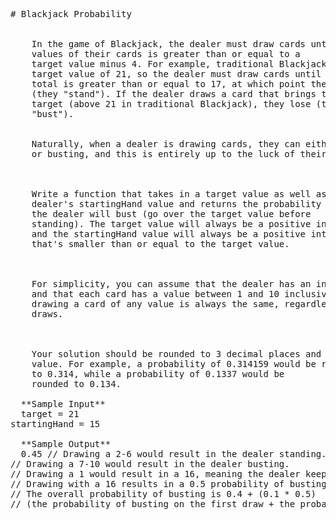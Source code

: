 <pre>
# Blackjack Probability

  
    In the game of Blackjack, the dealer must draw cards until the sum of the
    values of their cards is greater than or equal to a
    target value minus 4. For example, traditional Blackjack uses a
    target value of 21, so the dealer must draw cards until their
    total is greater than or equal to 17, at which point they stop drawing cards
    (they "stand"). If the dealer draws a card that brings their total above the
    target (above 21 in traditional Blackjack), they lose (they
    "bust").
  
  
    Naturally, when a dealer is drawing cards, they can either end up standing
    or busting, and this is entirely up to the luck of their draw.
  

  
    Write a function that takes in a target value as well as a
    dealer's startingHand value and returns the probability that
    the dealer will bust (go over the target value before
    standing). The target value will always be a positive integer,
    and the startingHand value will always be a positive integer
    that's smaller than or equal to the target value.
  

  
    For simplicity, you can assume that the dealer has an infinite deck of cards
    and that each card has a value between 1 and 10 inclusive. The likelihood of
    drawing a card of any value is always the same, regardless of previous
    draws.
  

  
    Your solution should be rounded to 3 decimal places and to the nearest
    value. For example, a probability of 0.314159 would be rounded
    to 0.314, while a probability of 0.1337 would be
    rounded to 0.134.
  
  **Sample Input**
  target = 21
startingHand = 15

  **Sample Output**
  0.45 // Drawing a 2-6 would result in the dealer standing.
// Drawing a 7-10 would result in the dealer busting.
// Drawing a 1 would result in a 16, meaning the dealer keeps drawing.
// Drawing with a 16 results in a 0.5 probability of busting (6-10 all result in busts).
// The overall probability of busting is 0.4 + (0.1 * 0.5)
// (the probability of busting on the first draw + the probability of busting on the second).

</pre>